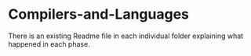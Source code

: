 # Compilers-and-Languages
There is an existing Readme file in each individual folder explaining what happened in each phase.
